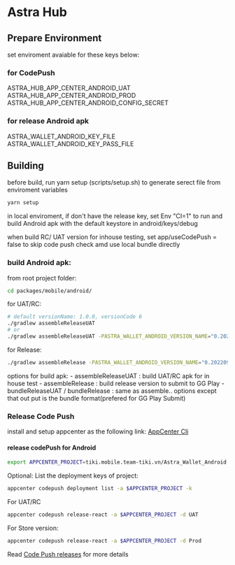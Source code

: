 # Astra Hub

## Prepare Environment 
set enviroment avaiable for these keys below:
### for CodePush
ASTRA_HUB_APP_CENTER_ANDROID_UAT
ASTRA_HUB_APP_CENTER_ANDROID_PROD
ASTRA_HUB_APP_CENTER_ANDROID_CONFIG_SECRET
### for release Android apk 
ASTRA_WALLET_ANDROID_KEY_FILE
ASTRA_WALLET_ANDROID_KEY_PASS_FILE

## Building
before build, run yarn setup (scripts/setup.sh) to generate serect file from enviroment variables
```sh
yarn setup
```

in local enviroment, if don't have the release key, 
set Env "CI=1" to run and build Android apk with the default keystore in android/keys/debug
            
when build RC/ UAT version for inhouse testing, 
set app/useCodePush = false to skip code push check amd use local bundle directly

### build Android apk:
from root project folder:
```sh
cd packages/mobile/android/
```

for UAT/RC:
```sh
# default versionName: 1.0.0, versionCode 6
./gradlew assembleReleaseUAT
# or
./gradlew assembleReleaseUAT -PASTRA_WALLET_ANDROID_VERSION_NAME="0.20220923.0" -PASTRA_WALLET_ANDROID_VERSION_CODE=7
```

for Release:
```sh
./gradlew assembleRelease -PASTRA_WALLET_ANDROID_VERSION_NAME="0.20220923.0" -PASTRA_WALLET_ANDROID_VERSION_CODE=7
```

options for build apk: 
    - assembleReleaseUAT : build UAT/RC apk for in house test
    - assembleRelease : build release version to submit to GG Play
    - bundleReleaseUAT / bundleRelease : same as assemble.. options except that out put is the bundle format(prefered for GG Play Submit)

### Release Code Push
install and setup appcenter as the following link: [AppCenter Cli](https://docs.microsoft.com/en-us/appcenter/distribution/codepush/cli)

#### release codePush for Android
```sh
export APPCENTER_PROJECT=tiki.mobile.team-tiki.vn/Astra_Wallet_Android
```
Optional: List the deployment keys of project: 
```sh
appcenter codepush deployment list -a $APPCENTER_PROJECT -k
```

For UAT/RC
```sh
appcenter codepush release-react -a $APPCENTER_PROJECT -d UAT
```
For Store version:
```sh
appcenter codepush release-react -a $APPCENTER_PROJECT -d Prod
```
Read [Code Push releases](https://docs.microsoft.com/en-us/appcenter/distribution/codepush/rn-updates) for more details
